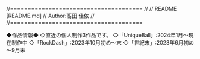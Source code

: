 //======================================
//
// README [README.md]
// Author:髙田 佳依
//
//======================================

◆作品情報◆
◇直近の個人制作3作品です。
◇「UniqueBall」:2024年1月～現在制作中
◇「RockDash」:2023年10月初め～末
◇「世紀末」:2023年6月初め～9月末
